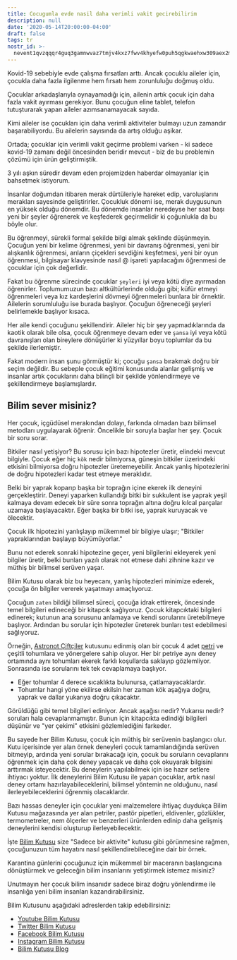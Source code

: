 ```yaml
---
title: Cocugumla evde nasil daha verimli vakit gecirebilirim
description: null
date: '2020-05-14T20:00:00-04:00'
draft: false
tags: tr
nostr_id: >-
  nevent1qvzqqqr4guq3gamnwvaz7tmjv4kxz7fwv4khyefw0puh5qgkwaehxw309aex2mrp0yhxummnw3ezucnpdejqqg90rrav9ltzx2kcruej6p302kh772auh6m37la5d66skd7mcgdqqshxnt3k
---
```



Kovid-19 sebebiyle evde çalışma fırsatları arttı. Ancak çocuklu aileler için, çocukla daha fazla ilgilenme hem fırsatı hem zorunluluğu doğmuş oldu.

Çocuklar arkadaşlarıyla oynayamadığı için, ailenin artık çocuk için daha fazla vakit ayırması gerekiyor. Bunu çocuğun eline tablet, telefon tutuşturarak yapan aileler azımsanamayacak sayıda. 
<!--more-->
Kimi aileler ise çocukları için daha verimli aktiviteler bulmayı uzun zamandır başarabiliyordu. Bu ailelerin sayısında da artış olduğu aşikar. 

Ortada; çocuklar için verimli vakit geçirme problemi varken - ki sadece kovid-19 zamanı değil öncesinden beridir mevcut - biz de bu problemin çözümü için ürün geliştirmiştik.

3 yılı aşkın süredir devam eden projemizden haberdar olmayanlar için bahsetmek istiyorum.

İnsanlar doğumdan itibaren merak dürtüleriyle hareket edip, varoluşlarını merakları sayesinde geliştirirler. Çocukluk dönemi ise, merak duygusunun en yüksek olduğu dönemdir. Bu dönemde insanlar neredeyse her saat başı yeni bir şeyler öğrenerek ve keşfederek geçirmelidir ki çoğunlukla da bu böyle olur.

Bu öğrenmeyi, sürekli formal şekilde bilgi almak şeklinde düşünmeyin. Çocuğun yeni bir kelime öğrenmesi, yeni bir davranış öğrenmesi, yeni bir alışkanlık öğrenmesi, arıların çiçekleri sevdiğini keşfetmesi, yeni bir oyun öğrenmesi, bilgisayar klavyesinde nasıl @ işareti yapılacağını öğrenmesi de çocuklar için çok değerlidir.

Fakat bu öğrenme sürecinde çocuklar `şeyleri` iyi veya kötü diye ayırmadan öğrenirler. Toplumumuzun bazı altkültürlerinde olduğu gibi; küfür etmeyi öğrenmeleri veya kız kardeşlerini dövmeyi öğrenmeleri bunlara bir örnektir. Ailelerin sorumluluğu ise burada başlıyor. Çocuğun öğreneceği şeyleri belirlemekle başlıyor kısaca.

Her aile kendi çocuğunu şekillendirir. Aileler hiç bir şey yapmadıklarında da kaotik olarak bile olsa, çocuk öğrenmeye devam eder ve `şansa` iyi veya kötü davranışları olan bireylere dönüşürler ki yüzyıllar boyu toplumlar da bu şekilde ilerlemiştir.

Fakat modern insan şunu görmüştür ki; çocuğu `şansa` bırakmak doğru bir seçim değildir. Bu sebeple çocuk eğitimi konusunda alanlar gelişmiş ve insanlar artık çocuklarını daha bilinçli bir şekilde yönlendirmeye ve şekillendirmeye başlamışlardır. 

## Bilim sever misiniz?

Her çocuk, içgüdüsel merakından dolayı, farkında olmadan bazı bilimsel metodları uygulayarak öğrenir. Öncelikle bir soruyla başlar her şey. Çocuk bir soru sorar. 

Bitkiler nasıl yetişiyor?
Bu sorusu için bazı hipotezler üretir, elindeki mevcut bilgiyle. Çocuk eğer hiç `kök` nedir bilmiyorsa, güneşin bitkiler üzerindeki etkisini bilmiyorsa doğru hipotezler üretemeyebilir. Ancak yanlış hipotezlerini de doğru hipotezleri kadar test etmeye meraklıdır.

Belki bir yaprak koparıp başka bir toprağın içine ekerek ilk deneyini gerçekleştirir. Deneyi yaparken kullandığı bitki bir sukkulent ise yaprak yeşil kalmaya devam edecek bir süre sonra toprağın altına doğru kılcal parçalar uzamaya  başlayacaktır. Eğer başka bir bitki ise, yaprak kuruyacak ve ölecektir.

Çocuk ilk hipotezini yanlışlayıp mükemmel bir bilgiye ulaşır; "Bitkiler yapraklarından başlayıp büyümüyorlar."

Bunu not ederek sonraki hipotezine geçer, yeni bilgilerini ekleyerek yeni bilgiler üretir, belki bunları yazılı olarak not etmese dahi zihnine kazır ve müthiş bir bilimsel serüven yaşar. 

Bilim Kutusu olarak biz bu heyecanı, yanlış hipotezleri minimize ederek, çocuğa ön bilgiler vererek yaşatmayı amaçlıyoruz.

Çocuğun `zaten` bildiği bilimsel süreci, çocuğa idrak ettirerek, öncesinde temel bilgileri edineceği bir kitapcık sağlıyoruz. Çocuk kitapcıktaki bilgileri edinerek; kutunun ana sorusunu anlamaya ve kendi sorularını üretebilmeye başlıyor. Ardından bu sorular için hipotezler üreterek bunları test edebilmesi sağlıyoruz.

Örneğin, [Astronot Çiftçiler](https://bilimkutusu.com/tr_TR/products/astronot-ciftciler-deney-seti) kutusunu edinmiş olan bir çocuk 4 adet [petri](https://tr.wikipedia.org/wiki/Petri_kab%C4%B1)
 ve çeşitli tohumlara ve yönergelere sahip oluyor. Her bir petriye aynı deney ortamında aynı tohumları ekerek farklı koşullarda saklayıp gözlemliyor. Sonrasında ise sorularını tek tek cevaplamaya başlıyor.

- Eğer tohumlar 4 derece sıcaklıkta bulunursa, çatlamayacaklardır.
- Tohumlar hangi yöne ekilirse ekilsin her zaman kök aşağıya doğru, yaprak ve dallar yukarıya doğru çıkacaktır.

Görüldüğü gibi temel bilgileri ediniyor. Ancak aşağısı nedir? Yukarısı nedir? soruları hala cevaplanmamıştır. Bunun için kitapcıkta edindiği bilgileri düşünür ve "yer çekimi" etkisini gözlemlediğini farkeder.

Bu sayede her Bilim Kutusu, çocuk için müthiş bir serüvenin başlangıcı olur. Kutu içerisinde yer alan örnek deneyleri çocuk tamamlandığında serüven bitmeyip, ardında yeni sorular bırakacağı için, çocuk bu soruların cevaplarını öğrenmek için daha çok deney yapacak ve daha çok okuyarak bilgisini arttırmak isteyecektir. Bu deneylerin yapılabilmek için ise hazır setlere ihtiyacı yoktur. İlk deneylerini Bilim Kutusu ile yapan çocuklar, artık nasıl deney ortamı hazırlayabileceklerini, bilimsel yöntemin ne olduğunu, nasıl ilerleyebileceklerini öğrenmiş olacaklardır.

Bazı hassas deneyler için çocuklar yeni malzemelere ihtiyaç duydukça Bilim Kutusu mağazasında yer alan petriler, pastör pipetleri, eldivenler, gözlükler, termometreler, nem ölçerler ve benzerleri ürünlerden edinip daha gelişmiş deneylerini kendisi oluşturup ilerleyebilecektir.

İşte [Bilim Kutusu](https://bilimkutusu.com/tr_TR/) size "Sadece bir aktivite" kutusu gibi görünmesine rağmen, çocuğunuzun tüm hayatını nasıl şekillendirebileceğine dair bir örnek.

Karantina günlerini çocuğunuz için mükemmel bir maceranın başlangıcına dönüştürmek ve geleceğin bilim insanlarını yetiştirmek istemez misiniz?

Unutmayın her çocuk bilim insanıdır sadece biraz doğru yönlendirme ile insanlığa yeni bilim insanları kazandırabilirsiniz.

Bilim Kutusunu aşağıdaki adreslerden takip edebilirsiniz:

- [Youtube Bilim Kutusu](https://www.youtube.com/c/bilimkutusu)
- [Twitter Bilim Kutusu](https://twitter.com/bilimkutusucom)
- [Facebook Bilim Kutusu](https://www.facebook.com/bilimkutusucom/)
- [Instagram Bilim Kutusu](https://www.instagram.com/bilimkutusucom/)
- [Bilim Kutusu Blog](https://bilimkutusu.com/tr_TR/blog/)

